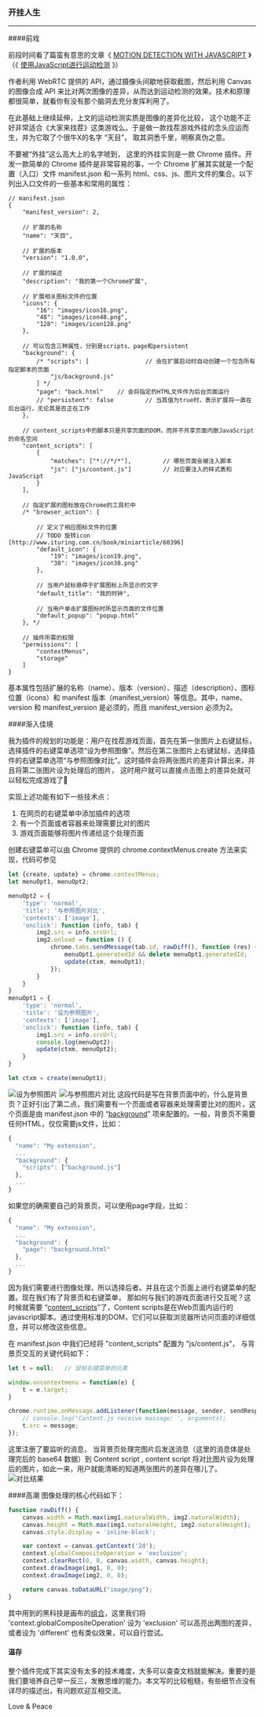 ### 开挂人生
--------
####前戏

前段时间看了篇蛮有意思的文章《 [MOTION DETECTION WITH JAVASCRIPT](http://codersblock.com/blog/motion-detection-with-javascript/) 》（《 [使用JavaScript进行运动检测](http://www.zcfy.cc/article/732) 》）

作者利用 WebRTC 提供的 API，通过摄像头间歇地获取截图，然后利用 Canvas 的图像合成 API 来比对两次图像的差异，从而达到运动检测的效果。技术和原理都很简单，就看你有没有那个脑洞去充分发挥利用了。

在此基础上继续延伸，上文的运动检测实质是图像的差异化比较， 这个功能不正好非常适合《大家来找茬》这类游戏么。于是做一款找茬游戏外挂的念头应运而生，并为它取了个很牛X的名字  “天目”， 取其洞悉千里，明察真伪之意。

不要被“外挂”这么高大上的名字唬到， 这里的外挂实则是一款 Chrome 插件。开发一款简单的  Chrome 插件是非常容易的事，一个 Chrome 扩展其实就是一个配置（入口）文件 manifest.json 和一系列 html、css、js、图片文件的集合。以下列出入口文件的一些基本和常用的属性：

```
// manifest.json
{
    "manifest_version": 2,

    // 扩展的名称
    "name": "天目",

    // 扩展的版本
    "version": "1.0.0",

    // 扩展的描述
    "description": "我的第一个Chrome扩展",

    // 扩展相关图标文件的位置
    "icons": {
        "16": "images/icon16.png",
        "48": "images/icon48.png",
        "128": "images/icon128.png"
    },

    // 可以包含三种属性，分别是scripts、page和persistent
    "background": {
        /* "scripts": [                // 会在扩展启动时自动创建一个包含所有指定脚本的页面
            "js/background.js"
        ] */
        "page": "back.html"    // 会将指定的HTML文件作为后台页面运行
        // "persistent": false         // 当其值为true时，表示扩展将一直在后台运行，无论其是否正在工作
    },

    // content_scripts中的脚本只是共享页面的DOM，而并不共享页面内嵌JavaScript的命名空间
    "content_scripts": [
        {
            "matches": ["*://*/*"],         // 哪些页面会被注入脚本
            "js": ["js/content.js"]         // 对应要注入的样式表和JavaScript
        }
    ],

    // 指定扩展的图标放在Chrome的工具栏中
    /* "browser_action": {

        // 定义了相应图标文件的位置
        // TODO 旋转icon [http://www.ituring.com.cn/book/miniarticle/60396]
        "default_icon": {
            "19": "images/icon19.png",
            "38": "images/icon38.png"
        },

        // 当用户鼠标悬停于扩展图标上所显示的文字
        "default_title": "我的时钟",

        // 当用户单击扩展图标时所显示页面的文件位置
        "default_popup": "popup.html"
    }, */

    // 插件所需的权限
    "permissions": [
        "contextMenus",
        "storage"
    ]
}
```

基本属性包括扩展的名称（name）、版本（version）、描述（description）、图标位置（icons）和 manifest 版本（manifest_version）等信息。其中，name、version 和 manifest_version 是必须的，而且 manifest_version 必须为2。

####渐入佳境

我为插件的规划的功能是：用户在找茬游戏页面，首先在第一张图片上右键鼠标，选择插件的右键菜单选项“设为参照图像”。然后在第二张图片上右键鼠标，选择插件的右键菜单选项“与参照图像对比”。这时插件会将两张图片的差异计算出来，并且将第二张图片设为处理后的图片， 这时用户就可以直接点击图上的差异处就可以轻松完成游戏了💯

实现上述功能有如下一些技术点：
1. 在网页的右键菜单中添加插件的选项
2. 有一个页面或者容器来处理需要比对的图片
3. 游戏页面能够将图片传递给这个处理页面

创建右键菜单可以由 Chrome 提供的 chrome.contextMenus.create 方法来实现，代码可参见
```javascript
let {create, update} = chrome.contextMenus;
let menuOpt1, menuOpt2;

menuOpt2 = {
    'type': 'normal',
    'title': '与参照图片对比',
    'contexts': ['image'],
    'onclick': function (info, tab) {
        img2.src = info.srcUrl;
        img2.onload = function () {
            chrome.tabs.sendMessage(tab.id, rawDiff(), function (res) {
                menuOpt1.generatedId && delete menuOpt1.generatedId;
                update(ctxm, menuOpt1);
            });
        }
    }
}
menuOpt1 = {
    'type': 'normal',
    'title': '设为参照图片',
    'contexts': ['image'],
    'onclick': function (info, tab) {
        img1.src = info.srcUrl;
        console.log(menuOpt2);
        update(ctxm, menuOpt2);
    }
}

let ctxm = create(menuOpt1);
```
![设为参照图片](https://raw.githubusercontent.com/un-defined/imgDiff-extension/master/images/screenshot_1.png)
![与参照图片对比](https://raw.githubusercontent.com/un-defined/imgDiff-extension/master/images/screenshot_2.png)
这段代码是写在背景页面中的，什么是背景页？正好引出了第二点，我们需要有一个页面或者容器来处理需要比对的图片，这个页面是由 manifest.json 中的 “[background](https://developer.chrome.com/extensions/background_pages)” 项来配置的。一般，背景页不需要任何HTML，仅仅需要js文件，比如：
```javascript
{
  "name": "My extension",
  ...
  "background": {
    "scripts": ["background.js"]
  },
  ...
}
```
如果您的确需要自己的背景页，可以使用page字段，比如：
```javascript
{
  "name": "My extension",
  ...
  "background": {
    "page": "background.html"
  },
  ...
}
```
因为我们需要进行图像处理，所以选择后者。并且在这个页面上进行右键菜单的配置。现在我们有了背景页和右键菜单， 那如何与我们的游戏页面进行交互呢？这时候就需要 “[content_scripts](https://developer.chrome.com/extensions/content_scripts)”了，Content scripts是在Web页面内运行的javascript脚本。通过使用标准的DOM，它们可以获取浏览器所访问页面的详细信息，并可以修改这些信息。

在 manifest.json 中我们已经将 "content_scripts" 配置为 "js/content.js"， 与背景页交互的关键代码如下：
```javascript
let t = null;	// 鼠标右键菜单的元素

window.oncontextmenu = function(e) {
    t = e.target;
}

chrome.runtime.onMessage.addListener(function(message, sender, sendResponse){
    // console.log('Content.js receive massage: ', arguments);
    t.src = message;
});
```
这里注册了要监听的消息， 当背景页处理完图片后发送消息（这里的消息体是处理完后的 base64 数据）到 Content script , content script 将对比图片设为处理后的图片，如此一来，用户就能清晰的知道两张图片的差异在哪儿了。
![对比结果](https://raw.githubusercontent.com/un-defined/imgDiff-extension/master/images/screenshot_3.png)

####高潮
图像处理的核心代码如下：
```javascript
function rawDiff() {
    canvas.width = Math.max(img1.naturalWidth, img2.naturalWidth);
    canvas.height = Math.max(img1.naturalHeight, img2.naturalHeight);
    canvas.style.display = 'inline-block';

    var context = canvas.getContext('2d');    
    context.globalCompositeOperation = 'exclusion';  
    context.clearRect(0, 0, canvas.width, canvas.height);
    context.drawImage(img1, 0, 0);
    context.drawImage(img2, 0, 0);

    return canvas.toDataURL("image/png");
}
```

其中用到的黑科技是画布的[组合](https://developer.mozilla.org/zh-CN/docs/Web/API/Canvas_API/Tutorial/Compositing)，这里我们将 'context.globalCompositeOperation' 设为 'exclusion' 可以高亮出两图的差异，或者设为 'different' 也有类似效果，可以自行尝试。

#### 温存
整个插件完成下其实没有太多的技术难度，大多可以查查文档就能解决。重要的是我们要培养自己举一反三，发散思维的能力。本文写的比较粗糙，有些细节点没有详尽的描述出，有问题欢迎互相交流。 

Love & Peace